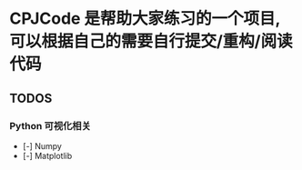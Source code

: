 # CPJCode 是帮助大家练习的一个项目, 可以根据自己的需要自行提交/重构/阅读代码


## TODOS

### Python 可视化相关

* [-] Numpy
* [-] Matplotlib
